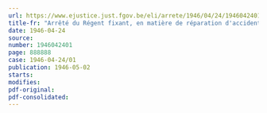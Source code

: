 ```yaml
---
url: https://www.ejustice.just.fgov.be/eli/arrete/1946/04/24/1946042401/justel
title-fr: "Arrêté du Régent fixant, en matière de réparation d'accidents du travail, la valeur forfaitaire des avantages en nature accordés, à titre de salaire, par les employeurs aux personnes occupées à leur service"
date: 1946-04-24
source:
number: 1946042401
page: 888888
case: 1946-04-24/01
publication: 1946-05-02
starts:
modifies:
pdf-original:
pdf-consolidated:
---
```


